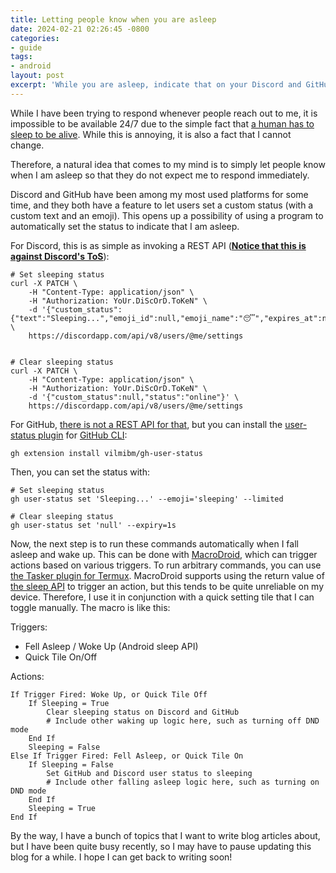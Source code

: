 ```yaml
---
title: Letting people know when you are asleep
date: 2024-02-21 02:26:45 -0800
categories:
- guide
tags:
- android
layout: post
excerpt: 'While you are asleep, indicate that on your Discord and GitHub user status.'
---
```


While I have been trying to respond whenever people reach out to me,
it is impossible to be available 24/7 due to the simple fact that
[a human has to sleep to be alive](https://www.sleepfoundation.org/how-sleep-works/why-do-we-need-sleep).
While this is annoying, it is also a fact that I cannot change.

Therefore, a natural idea that comes to my mind is to simply let people know when I am asleep
so that they do not expect me to respond immediately.

Discord and GitHub have been among my most used platforms for some time,
and they both have a feature to let users set a custom status (with a custom text and an emoji).
This opens up a possibility of using a program to automatically set the status to indicate that I am asleep.

For Discord, this is as simple as invoking a REST API
([**Notice that this is against Discord's ToS**](https://support.discord.com/hc/en-us/articles/115002192352-Automated-user-accounts-self-bots)):

```shell
# Set sleeping status
curl -X PATCH \
	-H "Content-Type: application/json" \
	-H "Authorization: YoUr.DiScOrD.ToKeN" \
	-d '{"custom_status":{"text":"Sleeping...","emoji_id":null,"emoji_name":"😴","expires_at":null},"status":"dnd"}' \
	https://discordapp.com/api/v8/users/@me/settings


# Clear sleeping status
curl -X PATCH \
	-H "Content-Type: application/json" \
	-H "Authorization: YoUr.DiScOrD.ToKeN" \
	-d '{"custom_status":null,"status":"online"}' \
	https://discordapp.com/api/v8/users/@me/settings
```

For GitHub, [there is not a REST API for that](https://github.com/orgs/community/discussions/108473),
but you can install the [user-status plugin](https://github.com/vilmibm/gh-user-status)
for [GitHub CLI](https://cli.github.com/):

```shell
gh extension install vilmibm/gh-user-status
```

Then, you can set the status with:

```shell
# Set sleeping status
gh user-status set 'Sleeping...' --emoji='sleeping' --limited

# Clear sleeping status
gh user-status set 'null' --expiry=1s
```

Now, the next step is to run these commands automatically when I fall asleep and wake up.
This can be done with [MacroDroid](https://www.macrodroid.com/),
which can trigger actions based on various triggers.
To run arbitrary commands, you can use [the Tasker plugin for Termux](https://f-droid.org/en/packages/com.termux.tasker/).
MacroDroid supports using
the return value of [the sleep API](https://developers.google.com/location-context/sleep) to trigger an action,
but this tends to be quite unreliable on my device.
Therefore, I use it in conjunction with a quick setting tile that I can toggle manually.
The macro is like this:

Triggers:

- Fell Asleep / Woke Up (Android sleep API)
- Quick Tile On/Off

Actions:

```plain
If Trigger Fired: Woke Up, or Quick Tile Off
	If Sleeping = True
		Clear sleeping status on Discord and GitHub
		# Include other waking up logic here, such as turning off DND mode
	End If
	Sleeping = False
Else If Trigger Fired: Fell Asleep, or Quick Tile On
	If Sleeping = False
		Set GitHub and Discord user status to sleeping
		# Include other falling asleep logic here, such as turning on DND mode
	End If
	Sleeping = True
End If
```

By the way, I have a bunch of topics that I want to write blog articles about,
but I have been quite busy recently, so I may have to pause updating this blog for a while.
I hope I can get back to writing soon!
